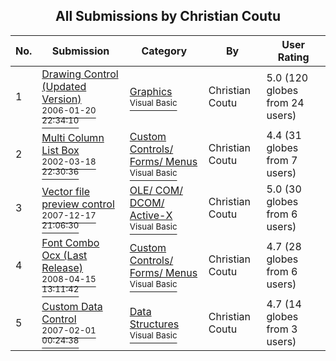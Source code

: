 ﻿<div align="center">

## All Submissions by Christian Coutu

</div>

No.  | Submission | Category | By   | User Rating
---- | ---------- | -------- | ---- | -----------
1 | [Drawing Control \(Updated Version\)<br /><sup>2006-01-20 22:34:10</sup>](https://github.com/Planet-Source-Code/christian-coutu-drawing-control-updated-version__1-63923) | [Graphics<br /><sup>Visual Basic</sup>](../ByCategory/graphics__1-46.md) | Christian Coutu | 5.0 (120 globes from 24 users)
2 | [Multi Column List Box<br /><sup>2002-03-18 22:30:36</sup>](https://github.com/Planet-Source-Code/christian-coutu-multi-column-list-box__1-32812) | [Custom Controls/ Forms/  Menus<br /><sup>Visual Basic</sup>](../ByCategory/custom-controls-forms-menus__1-4.md) | Christian Coutu | 4.4 (31 globes from 7 users)
3 | [Vector file preview control<br /><sup>2007-12-17 21:06:30</sup>](https://github.com/Planet-Source-Code/christian-coutu-vector-file-preview-control__1-69770) | [OLE/ COM/ DCOM/ Active\-X<br /><sup>Visual Basic</sup>](../ByCategory/ole-com-dcom-active-x__1-29.md) | Christian Coutu | 5.0 (30 globes from 6 users)
4 | [Font Combo Ocx \(Last Release\)<br /><sup>2008-04-15 13:11:42</sup>](https://github.com/Planet-Source-Code/christian-coutu-font-combo-ocx-last-release__1-70355) | [Custom Controls/ Forms/  Menus<br /><sup>Visual Basic</sup>](../ByCategory/custom-controls-forms-menus__1-4.md) | Christian Coutu | 4.7 (28 globes from 6 users)
5 | [Custom Data Control<br /><sup>2007-02-01 00:24:38</sup>](https://github.com/Planet-Source-Code/christian-coutu-custom-data-control__1-67751) | [Data Structures<br /><sup>Visual Basic</sup>](../ByCategory/data-structures__1-33.md) | Christian Coutu | 4.7 (14 globes from 3 users)
